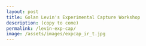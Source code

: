 ```yaml
---
layout: post
title: Golan Levin's Experimental Capture Workshop
description: (copy to come)
permalink: /levin-exp-cap/
image: /assets/images/expcap_ir_t.jpg
---
```

